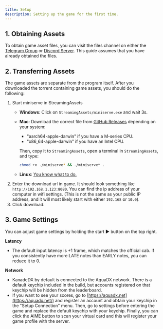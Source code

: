 ```yaml
---
title: Setup
description: Setting up the game for the first time.
---
```


## 1. Obtaining Assets

To obtain game asset files, you can visit the files channel on either the [Telegram Group](https://kdx.nightcord.com.de/general/community) or [Discord Server](https://kdx.nightcord.com.de/general/community). This guide assumes that you have already obtained the files.

## 2. Transferring Assets

The game assets are separate from the program itself. After you downloaded the torrent containing game assets, you should do the following:

1. Start miniserve in StreamingAssets
    - **Windows**: Click on `StreamingAssets/miniserve.exe` and wait 3s.
    - **Mac**: Download the correct file from [GitHub Releases](https://github.com/svenstaro/miniserve/releases/tag/v0.29.0) depending on your system:
        - "aarch64-apple-darwin" if you have a M-series CPU.
        - "x86_64-apple-darwin" if you have an Intel CPU.

        Then, copy it to `StreamingAssets`, open a terminal in `StreamingAssets`, and type:

        ```bash
        chmod +x ./miniserve* && ./miniserve* .
        ```

    - **Linux**: [You know what to do.](https://www.youtube.com/watch?v=FOrineGipnw)
2. Enter the download url in game. It should look something like `http://192.168.1.123:8080`. You can find the ip address of your computer in wifi settings. (This is not the same as your public IP address, and it will most likely start with either `192.168` or `10.0`).
3. Click download.

## 3. Game Settings

You can adjust game settings by holding the start ▶️ button on the top right. 

**Latency**

- The default input latency is +1 frame, which matches the official cab. If you consistently have more LATE notes than EARLY notes, you can reduce it to 0.

**Network**

- KanadeDX by default is connected to the AquaDX network. There is a default keychip included in the build, but accounts registered on that keychip will be hidden from the leaderboard.
- If you want to see your scores, go to [https://aquadx.net](https://aquadx.net/) and register an account and obtain your keychip in the "Setup Connection" menu. Then, go to settings before entering the game and replace the default keychip with your keychip. Finally, you can click the AIME button to scan your virtual card and this will register your game profile with the server.